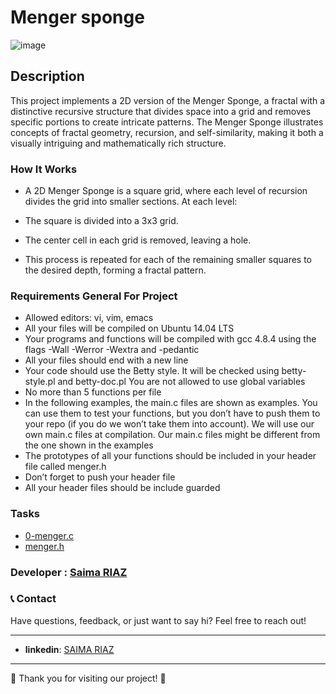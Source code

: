 # Menger sponge
![image](https://github.com/user-attachments/assets/cd21926c-a6f1-4c5c-9c25-44a5992f9c2b)

## Description
This project implements a 2D version of the Menger Sponge, a fractal with a distinctive recursive structure that divides space into a grid and removes specific portions to create intricate patterns. The Menger Sponge illustrates concepts of fractal geometry, recursion, and self-similarity, making it both a visually intriguing and mathematically rich structure.


### How It Works
- A 2D Menger Sponge is a square grid, where each level of recursion divides the grid into smaller sections. At each level:

- The square is divided into a 3x3 grid.
- The center cell in each grid is removed, leaving a hole.
- This process is repeated for each of the remaining smaller squares to the desired depth, forming a fractal pattern.

### Requirements General For Project

- Allowed editors: vi, vim, emacs
- All your files will be compiled on Ubuntu 14.04 LTS
- Your programs and functions will be compiled with gcc 4.8.4 using the flags -Wall -Werror -Wextra and -pedantic
- All your files should end with a new line
- Your code should use the Betty style. It will be checked using betty-style.pl and betty-doc.pl
You are not allowed to use global variables
- No more than 5 functions per file
- In the following examples, the main.c files are shown as examples. You can use them to test your functions, but you don’t have to push them to your repo (if you do we won’t take them into account). We will use our own main.c files at compilation. Our main.c files might be different from the one shown in the examples
- The prototypes of all your functions should be included in your header file called menger.h
- Don’t forget to push your header file
- All your header files should be include guarded

### Tasks
- [0-menger.c](https://github.com/saima-riaz/holbertonschool-interview/blob/main/menger/0-menger.c)
- [menger.h](https://github.com/saima-riaz/holbertonschool-interview/blob/main/menger/menger.h)

### Developer : [Saima RIAZ](https://github.com/saima-riaz)


### 📞 Contact

Have questions, feedback, or just want to say hi? Feel free to reach out!

---

- **linkedin**: [SAIMA RIAZ](https://www.linkedin.com/in/saima-riaz-178ab7194/)

--- 

🌟 Thank you for visiting our project! 🌟